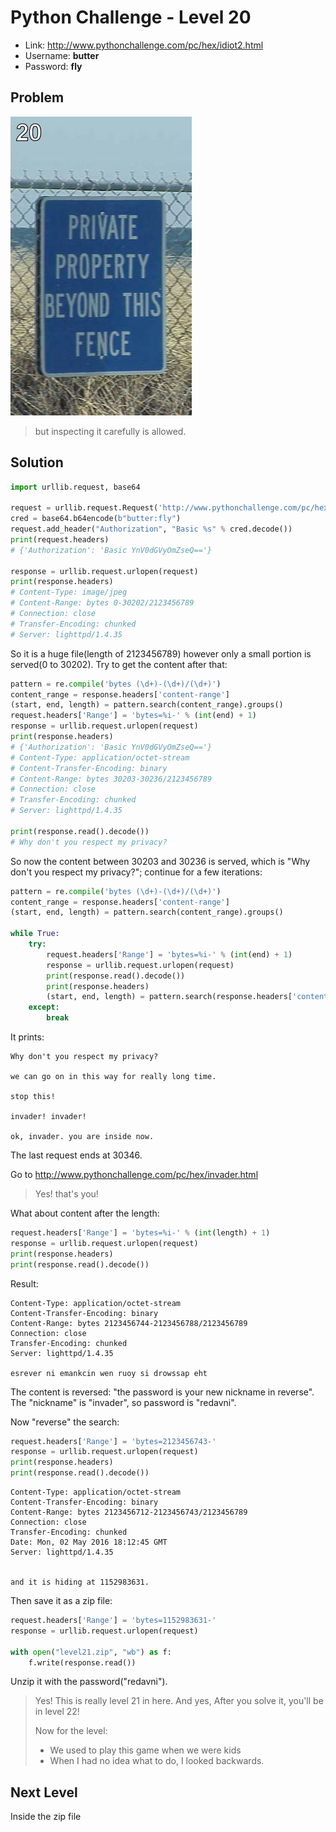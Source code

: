 # Python Challenge - Level 20

- Link: http://www.pythonchallenge.com/pc/hex/idiot2.html
- Username: **butter**
- Password: **fly**

## Problem

![](src/level_20/unreal.jpg)


> but inspecting it carefully is allowed.



## Solution

```python
import urllib.request, base64

request = urllib.request.Request('http://www.pythonchallenge.com/pc/hex/unreal.jpg')
cred = base64.b64encode(b"butter:fly")
request.add_header("Authorization", "Basic %s" % cred.decode())
print(request.headers)
# {'Authorization': 'Basic YnV0dGVyOmZseQ=='}

response = urllib.request.urlopen(request)
print(response.headers)
# Content-Type: image/jpeg
# Content-Range: bytes 0-30202/2123456789
# Connection: close
# Transfer-Encoding: chunked
# Server: lighttpd/1.4.35

```

So it is a huge file(length of 2123456789) however only a small portion is served(0 to 30202). Try to get the content after that:

```python
pattern = re.compile('bytes (\d+)-(\d+)/(\d+)')
content_range = response.headers['content-range']
(start, end, length) = pattern.search(content_range).groups()
request.headers['Range'] = 'bytes=%i-' % (int(end) + 1)
response = urllib.request.urlopen(request)
print(response.headers)
# {'Authorization': 'Basic YnV0dGVyOmZseQ=='}
# Content-Type: application/octet-stream
# Content-Transfer-Encoding: binary
# Content-Range: bytes 30203-30236/2123456789
# Connection: close
# Transfer-Encoding: chunked
# Server: lighttpd/1.4.35

print(response.read().decode())
# Why don't you respect my privacy?
```

So now the content between 30203 and 30236 is served, which is "Why don't you respect my privacy?"; continue for a few iterations:

```python
pattern = re.compile('bytes (\d+)-(\d+)/(\d+)')
content_range = response.headers['content-range']
(start, end, length) = pattern.search(content_range).groups()

while True:
    try:
        request.headers['Range'] = 'bytes=%i-' % (int(end) + 1)
        response = urllib.request.urlopen(request)
        print(response.read().decode())
        print(response.headers)
        (start, end, length) = pattern.search(response.headers['content-range']).groups()
    except: 
        break
```

It prints:

```
Why don't you respect my privacy?

we can go on in this way for really long time.

stop this!

invader! invader!

ok, invader. you are inside now. 
```

The last request ends at 30346.


Go to http://www.pythonchallenge.com/pc/hex/invader.html

> Yes! that's you!

What about content after the length:

```python
request.headers['Range'] = 'bytes=%i-' % (int(length) + 1)
response = urllib.request.urlopen(request)
print(response.headers)
print(response.read().decode())
```

Result:

```
Content-Type: application/octet-stream
Content-Transfer-Encoding: binary
Content-Range: bytes 2123456744-2123456788/2123456789
Connection: close
Transfer-Encoding: chunked
Server: lighttpd/1.4.35

esrever ni emankcin wen ruoy si drowssap eht
```

The content is reversed: "the password is your new nickname in reverse". The "nickname" is "invader", so password is "redavni".

Now "reverse" the search: 

```python
request.headers['Range'] = 'bytes=2123456743-'
response = urllib.request.urlopen(request)
print(response.headers)
print(response.read().decode())
```

```
Content-Type: application/octet-stream
Content-Transfer-Encoding: binary
Content-Range: bytes 2123456712-2123456743/2123456789
Connection: close
Transfer-Encoding: chunked
Date: Mon, 02 May 2016 18:12:45 GMT
Server: lighttpd/1.4.35


and it is hiding at 1152983631.
```

Then save it as a zip file:

```python
request.headers['Range'] = 'bytes=1152983631-'
response = urllib.request.urlopen(request)

with open("level21.zip", "wb") as f:
    f.write(response.read())
```

Unzip it with the password("redavni").

> Yes! This is really level 21 in here. 
> And yes, After you solve it, you'll be in level 22!
>
> Now for the level:
>
> * We used to play this game when we were kids
> * When I had no idea what to do, I looked backwards.

## Next Level

Inside the zip file
